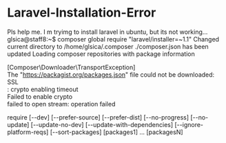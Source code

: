 # Laravel-Installation-Error
Pls help me. I m tryimg to install laravel in ubuntu, but its not working...
glsica@staff8:~$ composer global require "laravel/installer=~1.1"
Changed current directory to /home/glsica/.composer
./composer.json has been updated
Loading composer repositories with package information


                                                                               
  [Composer\Downloader\TransportException]                                     
  The "https://packagist.org/packages.json" file could not be downloaded: SSL  
  : crypto enabling timeout                                                    
  Failed to enable crypto                                                      
  failed to open stream: operation failed                                      
                                                                               


require [--dev] [--prefer-source] [--prefer-dist] [--no-progress] [--no-update] [--update-no-dev] [--update-with-dependencies] [--ignore-platform-reqs] [--sort-packages] [packages1] ... [packagesN]

